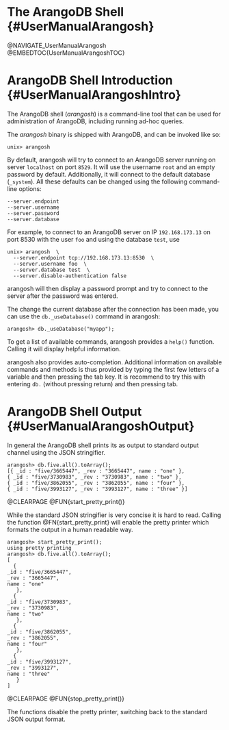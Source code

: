 The ArangoDB Shell {#UserManualArangosh}
========================================

@NAVIGATE_UserManualArangosh
@EMBEDTOC{UserManualArangoshTOC}

ArangoDB Shell Introduction {#UserManualArangoshIntro}
======================================================

The ArangoDB shell (_arangosh_) is a command-line tool that can be used for
administration of ArangoDB, including running ad-hoc queries.

The _arangosh_ binary is shipped with ArangoDB, and can be invoked like so:

    unix> arangosh
    
By default, arangosh will try to connect to an ArangoDB server running on
server `localhost` on port `8529`. It will use the username `root` and an
empty password by default. Additionally, it will connect to the default database
(`_system`). All these defaults can be changed using the following 
command-line options:

    --server.endpoint
    --server.username
    --server.password
    --server.database

For example, to connect to an ArangoDB server on IP `192.168.173.13` on port
8530 with the user `foo` and using the database `test`, use

    unix> arangosh  \
      --server.endpoint tcp://192.168.173.13:8530  \
      --server.username foo  \
      --server.database test  \
      --server.disable-authentication false

arangosh will then display a password prompt and try to connect to the 
server after the password was entered.

The change the current database after the connection has been made, you
can use the `db._useDatabase()` command in arangosh:

    arangosh> db._useDatabase("myapp");


To get a list of available commands, arangosh provides a `help()` function.
Calling it will display helpful information.

arangosh also provides auto-completion. Additional information on available 
commands and methods is thus provided by typing the first few letters of a
variable and then pressing the tab key. It is recommend to try this with entering
`db.` (without pressing return) and then pressing tab.


ArangoDB Shell Output {#UserManualArangoshOutput}
=================================================

In general the ArangoDB shell prints its as output to standard output channel
using the JSON stringifier.

    arangosh> db.five.all().toArray();
    [{ _id : "five/3665447", _rev : "3665447", name : "one" }, 
    { _id : "five/3730983", _rev : "3730983", name : "two" }, 
    { _id : "five/3862055", _rev : "3862055", name : "four" }, 
    { _id : "five/3993127", _rev : "3993127", name : "three" }]

@CLEARPAGE
@FUN{start_pretty_print()}

While the standard JSON stringifier is very concise it is hard to read.  Calling
the function @FN{start_pretty_print} will enable the pretty printer which
formats the output in a human readable way.

    arangosh> start_pretty_print();
    using pretty printing
    arangosh> db.five.all().toArray();
    [
      { 
	_id : "five/3665447", 
	_rev : "3665447", 
	name : "one"
       }, 
      { 
	_id : "five/3730983", 
	_rev : "3730983", 
	name : "two"
       }, 
      { 
	_id : "five/3862055", 
	_rev : "3862055", 
	name : "four"
       }, 
      { 
	_id : "five/3993127", 
	_rev : "3993127", 
	name : "three"
       }
    ]

@CLEARPAGE
@FUN{stop_pretty_print()}

The functions disable the pretty printer, switching back to the standard JSON
output format.
